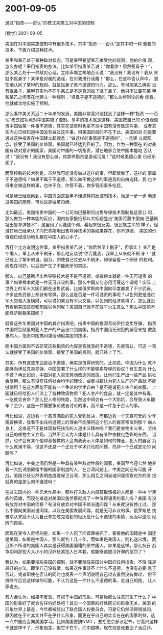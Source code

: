 # 2001-09-05

通过“指责――否认”的模式来建立对中国的控制 

[数学] 2001-09-05

美国在对中国实施控制中有很多技术，其中“指责――否认”是其中的一种 重要的技术。下面介绍这种技术。

某甲和某乙处于某种敌对状态，可是某甲希望某乙接受他的规则，他的价值 观，怎么办呢？采用指责的办法。比如某甲指责某乙说：“你看你！居然抠鼻子！”， 那么某乙处于一种敌对心理，立即声嘶立竭地否认说：“我没有！我没有！我从 来就不抠鼻子！某甲是对我的造谣，在对我进行诬蔑！”那么，在这种否认声中， 潜在地认同了某甲的规则，就是抠鼻子属不道德的行为。那么，有可能某乙确实 没有抠鼻子，某甲其实也不在乎某乙是不是真的抠了抠了鼻子，他只不过要在某 甲和某乙之间潜在地建立一种规则：“抠鼻子是不道德的。”那么从控制论的角 度看，他就成功地实施了控制。

那么看中美关系近二十年来的发展，美国非常高兴地找到了这样一种“指责 ――否认”模式成功地对中国实施了控制。基本的技术就是这样，美国按自己的 价值观谴责中国做某一件事不道德，其实在谴责时也拿不准中国有没有做这件事， 或者其实内心已经知道中国没有做过这件事，但美国的目的不在于此，美国的目 的是要通过这种指责在中国建立起观念：“做这样的事情是不道德的”，一旦建 立起观念，接受了美国的价值观，美国就已经达到目的了。因为，作为一种潜在 的对美国有敌对意识的国家，美国对中国的一切指责，潜在地都会使中国本能地 否认说：“我没有！我没有那么做。你那样指责是造谣污蔑！”这时候美国心里 已经乐死了。

而反控制的技术则是，虽然我可能没有做过这样的事，但即使做了，这样的 事属于不道德吗？如果不属于不道德，那么做不做这样的事是我的自由选择，我 也许将来会做这样的事，也许不会，你管不着，你多管闲事多吃屁。

可是我已经观察到，中国方面这些年不懂这样的反控制技术，而是一步一步 地走进美国的圈套，可以说是做茧自缚。

比如最近，美国指责中国的一个公司向巴基斯坦出售导弹技术而制裁这家公 司，那么做为一种本能的反应，国内各家报纸都以大标题登出“美国污蔑中国向 巴基斯坦出售导弹技术”，这里用了污蔑这个词，看起来很反美，很民族主义的 样子，但潜在地已经承认了向巴基斯坦出售导弹技术的事如果存在，则不道德， 美国的价值观已经成功地扎根在中国人的心中了。

再打个比方说明这件事，某甲指责某乙说：“你居然早上刷牙”，但事实上 某乙是个懒人，早上从来不刷牙，那么他反驳说“你污蔑我，我早上从来就不刷 牙！”就已经上了某甲的当。因为，即使自己过去从不刷牙，却保留着一个刷牙 的权利。而现在可好，以后则产生了不能刷牙的禁区。

那么，向巴基斯坦出售导弹技术是不是不道德，或者根本就是一件无可谴责 的事？如果根本就是一件无可非议的事，那么中国又何必用污蔑这个词呢？实际 上世界上的军火大国们都在出售武器，比如俄罗斯向中国向印度都卖了不少武器， 许多这些武器上都装有导弹，那么这是否是一件可谴责的事呢？以色列更是通过 军火交易大发横财，可以说如果没有军火交易，以色列的经济就垮了，怎么就没 有看到美国谴责和制裁以色列呢？美国自己就不在做军火生意么？那么中国能不 能经济制裁美国呢？

就看这些年美国对中国的其它指责吧。指责中国的银河号向伊拉克卖导弹， 指责中国将监狱里的犯人生产的产品出口到美国，指责中国用死刑犯的器官来抢 救危重病人，指责中国搞间谍活动偷美国的技术。

而中国方面则不去研究这些指责的内容是否就真的不道德，先就否认，可这 一否认就接受了美国的价值观，接受了美国的规则，就已经上了当。

其实，所有这些东西是否不道德，确实是值得研究的。比如说，中国为什么 就不能够向伊拉克卖导弹，中国签署了什么样的不能够卖导弹的协议？有生意为 什么不做？再比如说，中国对犯人实现劳动改造的政策，让他们生产出一些产品 供社会享用，那么有没有任何社会科学的理论，或者书籍认为犯人生产的产品就 不能够使用？在这方面能不能有一个争论的学术自由？是不是说犯人生产的衣服， 上面就已经给犯人们涂上了各种致癌物质？犯人生产的食品，就一定是其中有毒， 一吃就会丧命？那么犯人修的铁路，当然这中间会有一个大陷坑，会导致火车翻 车？至少，这是一件需要争论或者讨论的事，而不是一件急于否认的事。

再比如说，这边有一个恶贯满盈的犯人受到处决，而那边有一个天真可爱的 少年需要换肾，我看不出任何道德上的理由不能够将这个犯人的器官移值到那个 病人身上，这难道不正是体现救死扶伤的人道主义精神吗？我们是唯物主义者， 坚持自己的唯物主义立场，当然不会认为人体是什么具有某种宗教化色彩的东西。 当然，也许会有某个信仰基督教的人会向我表示人体是如何的神圣，犯人的器官 为什么就用不得，但这不还是一个正处于学术讨论的问题，而非一个已成定论的 问题吗？

再比如说，中美之间仍然是一种具有某种敌对性质的国家，美国至今还公然 地养着一大批试图颠覆中国的国家制度的人，在台湾问题上，中美之间还有可能 开战，美国已经公然表明态度要保卫台湾，那么相互之间派谴间谍侦察对方的情 报就真的是那么的不道德吗？

在过去国内的一些艺术作品中，那些打入敌人内部获取情报的人都是一些中 华民族的英雄，而现在难道对美国实施侦察就成了一种值得谴责的事儿吗？美国 有没有放弃对中国的侦察？有没有放弃对中国不断派遣间谍？从来就没有停止过。 那么中国向美国派谴间谍，以及在美国发展间谍，就是无可非议的事。俄罗斯总 统普京从来就不认为自己参加过克格勃的经历是什么不道德的事情，反而以这段 经历而自豪。

而现在更令人奇怪的是，如果一个人犯了间谍罪被抓了，要看他的国籍是中 国还是美国，如果是中国人，那么就判上几十年，而如果是美国人，则礼送出境， 而且那个所谓的美国人其实是获得美国国籍的原中国人。如果是这样，那么抗日 战争期间那些大大小小的汉奸赶紧加入日本籍，就能够逃脱汉奸罪的惩罚了？

我认为，如果要摆脱美国的控制，就不要理睬美国对中国的任何指责。不理 睬是最好的办法。即使自己没有做，如果这件事谈不上什么不道德，也没有必要 急于否认。或者即使在否认的同时也发表一个声明说明自己过去虽然没有做过， 但不排除今后会这样做的可能，不认为这是一件什么不道德的事。走自己的路， 让人家说去。

有人会认为，如果不反驳，有损于中国的形象。可是你那么注意形象干什么？ 中国的形象好了就会有任何好处吧？其实一个国家的好处同它的形象无关。美国 的形象世界上最差，今年都被赶出了联合国人权委员会，可是它仍然活得很滋润， 原因就在于它其实并不在乎什么形象，而更在乎自己的实实在在的国家利益，这 一点中国应当向美国学习。比如美国要搞NMD ，要拒绝京都议定书，它高兴这样 干就这样干了，形象很差，但它不在乎。而中国嘛，现在则是死要面子活受罪。
